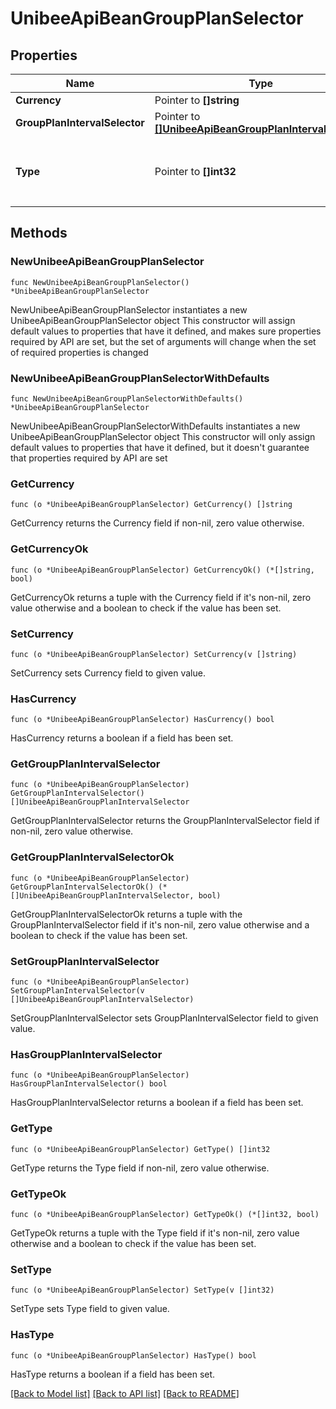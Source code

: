 # UnibeeApiBeanGroupPlanSelector

## Properties

Name | Type | Description | Notes
------------ | ------------- | ------------- | -------------
**Currency** | Pointer to **[]string** |  | [optional] 
**GroupPlanIntervalSelector** | Pointer to [**[]UnibeeApiBeanGroupPlanIntervalSelector**](UnibeeApiBeanGroupPlanIntervalSelector.md) |  | [optional] 
**Type** | Pointer to **[]int32** | 1-main plan，2-addon plan,3-onetime | [optional] 

## Methods

### NewUnibeeApiBeanGroupPlanSelector

`func NewUnibeeApiBeanGroupPlanSelector() *UnibeeApiBeanGroupPlanSelector`

NewUnibeeApiBeanGroupPlanSelector instantiates a new UnibeeApiBeanGroupPlanSelector object
This constructor will assign default values to properties that have it defined,
and makes sure properties required by API are set, but the set of arguments
will change when the set of required properties is changed

### NewUnibeeApiBeanGroupPlanSelectorWithDefaults

`func NewUnibeeApiBeanGroupPlanSelectorWithDefaults() *UnibeeApiBeanGroupPlanSelector`

NewUnibeeApiBeanGroupPlanSelectorWithDefaults instantiates a new UnibeeApiBeanGroupPlanSelector object
This constructor will only assign default values to properties that have it defined,
but it doesn't guarantee that properties required by API are set

### GetCurrency

`func (o *UnibeeApiBeanGroupPlanSelector) GetCurrency() []string`

GetCurrency returns the Currency field if non-nil, zero value otherwise.

### GetCurrencyOk

`func (o *UnibeeApiBeanGroupPlanSelector) GetCurrencyOk() (*[]string, bool)`

GetCurrencyOk returns a tuple with the Currency field if it's non-nil, zero value otherwise
and a boolean to check if the value has been set.

### SetCurrency

`func (o *UnibeeApiBeanGroupPlanSelector) SetCurrency(v []string)`

SetCurrency sets Currency field to given value.

### HasCurrency

`func (o *UnibeeApiBeanGroupPlanSelector) HasCurrency() bool`

HasCurrency returns a boolean if a field has been set.

### GetGroupPlanIntervalSelector

`func (o *UnibeeApiBeanGroupPlanSelector) GetGroupPlanIntervalSelector() []UnibeeApiBeanGroupPlanIntervalSelector`

GetGroupPlanIntervalSelector returns the GroupPlanIntervalSelector field if non-nil, zero value otherwise.

### GetGroupPlanIntervalSelectorOk

`func (o *UnibeeApiBeanGroupPlanSelector) GetGroupPlanIntervalSelectorOk() (*[]UnibeeApiBeanGroupPlanIntervalSelector, bool)`

GetGroupPlanIntervalSelectorOk returns a tuple with the GroupPlanIntervalSelector field if it's non-nil, zero value otherwise
and a boolean to check if the value has been set.

### SetGroupPlanIntervalSelector

`func (o *UnibeeApiBeanGroupPlanSelector) SetGroupPlanIntervalSelector(v []UnibeeApiBeanGroupPlanIntervalSelector)`

SetGroupPlanIntervalSelector sets GroupPlanIntervalSelector field to given value.

### HasGroupPlanIntervalSelector

`func (o *UnibeeApiBeanGroupPlanSelector) HasGroupPlanIntervalSelector() bool`

HasGroupPlanIntervalSelector returns a boolean if a field has been set.

### GetType

`func (o *UnibeeApiBeanGroupPlanSelector) GetType() []int32`

GetType returns the Type field if non-nil, zero value otherwise.

### GetTypeOk

`func (o *UnibeeApiBeanGroupPlanSelector) GetTypeOk() (*[]int32, bool)`

GetTypeOk returns a tuple with the Type field if it's non-nil, zero value otherwise
and a boolean to check if the value has been set.

### SetType

`func (o *UnibeeApiBeanGroupPlanSelector) SetType(v []int32)`

SetType sets Type field to given value.

### HasType

`func (o *UnibeeApiBeanGroupPlanSelector) HasType() bool`

HasType returns a boolean if a field has been set.


[[Back to Model list]](../README.md#documentation-for-models) [[Back to API list]](../README.md#documentation-for-api-endpoints) [[Back to README]](../README.md)


